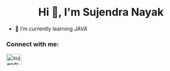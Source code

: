 <h1 align="center">Hi 👋, I'm Sujendra Nayak</h1>

- 🌱 I’m currently learning *JAVA*

<h3 align="left">Connect with me:</h3>
<p align="left">
<a href="https://instagram.com/sujendra_nayak_08_" target="blank"><img align="center" src="https://raw.githubusercontent.com/rahuldkjain/github-profile-readme-generator/master/src/images/icons/Social/instagram.svg" alt="sujendra_nayak_08_" height="30" width="40" /></a>
</p>
